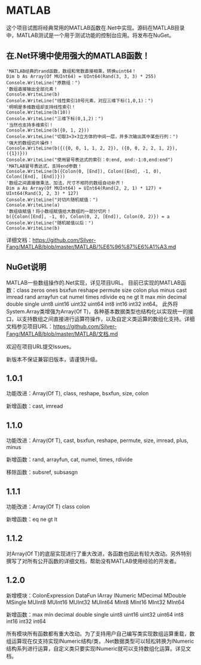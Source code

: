 # MATLAB
这个项目试图将经典常用的MATLAB函数在.Net中实现。源码在MATLAB目录中，MATLAB测试是一个用于测试功能的控制台应用。将发布在NuGet。
## 在.Net环境中使用强大的MATLAB函数！
```VB
'MATLAB经典的rand函数，数组和常数直接相乘，转换uint64！
Dim b As Array(Of MUInt64) = UInt64(Rand(3, 3, 3) * 255)
Console.WriteLine("原数组：")
'数组直接输出全部元素！
Console.WriteLine(b)
Console.WriteLine("线性索引10号元素，对应三维下标(1,0,1)：")
'明明是多维数组却支持线性索引！
Console.WriteLine(b(10))
Console.WriteLine("三维下标(0,1,2)：")
'当然也支持多维索引！
Console.WriteLine(b({0, 1, 2}))
Console.WriteLine("切取3×3×3立方体的中间一层，并多次输出其中某些行列：")
'强大的数组切片操作！
Console.WriteLine(b({({0, 0, 1, 1, 2, 2}), ({0, 0, 2, 2, 1, 2}), ({1})}))
Console.WriteLine("使用冒号表达式的索引：0:end, end:-1:0,end:end")
'MATLAB冒号表达式，支持end参数！
Console.WriteLine(b({Colon(0, [End]), Colon([End], -1, 0), Colon([End], [End])}))
'数组之间直接做乘法、加法，尺寸不相符的数组自动补齐！
Dim a As Array(Of MUInt64) = UInt64(Rand(2, 2, 1) * 127) + UInt64(Rand(3, 2, 3) * 127)
Console.WriteLine("对切片随机赋值：")
Console.WriteLine(a)
'数组级赋值！将小数组赋值给大数组的一部分切片！
b({Colon([End], -1, 0), Colon(0, 2, [End]), Colon(0, 2)}) = a
Console.WriteLine("随机赋值以后：")
Console.WriteLine(b)
```

详细文档：<https://github.com/Silver-Fang/MATLAB/blob/master/MATLAB/%E6%96%87%E6%A1%A3.md>
## NuGet说明
MATLAB一些数组操作的.Net实现，详见项目URL。 目前已实现的MATLAB函数：class zeros ones bsxfun reshape permute size colon plus minus cast imread rand arrayfun cat numel times rdivide eq ne gt lt max min decimal double single uint8 uint16 uint32 uint64 int8 int16 int32 int64。 此外将System.Array类增强为Array(Of T)，各种基本数据类型也结构化以实现统一的接口，以支持数组之间直接进行运算符操作，以及自定义类运算的数组化支持。详细文档参见项目URL：https://github.com/Silver-Fang/MATLAB/blob/master/MATLAB/文档.md

欢迎在项目URL提交Issues。

新版本不保证兼容旧版本，请谨慎升级。
## 1.0.1

功能改进：Array(Of T), class, reshape, bsxfun, size, colon

新增函数：cast, imread

## 1.1.0

功能改进：Array(Of T), cast, bsxfun, reshape, permute, size, imread, plus, minus

新增函数：rand, arrayfun, cat, numel, times, rdivide

移除函数：subsref, subsasgn

## 1.1.1

功能改进：Array(Of T) class colon

新增函数：eq ne gt lt

## 1.1.2

对Array(Of T)的底层实现进行了重大改进，各函数也因此有较大改动。另外特别撰写了对所有公开函数的详细文档，帮助没有MATLAB使用经验的开发者。

## 1.2.0

新增模块：ColonExpression DataFun IArray INumeric MDecimal MDouble MSingle MUInt8 MUInt16 MUInt32 MUInt64 MInt8 MInt16 MInt32 MInt64

新增函数：max min decimal double single uint8 uint16 uint32 uint64 int8 int16 int32 int64

所有模块所有函数都有重大改动。为了支持用户自己编写类实现数组运算重载，数组运算现在仅支持实现INumeric结构/类，.Net数据类型可以轻松转换为INumeric结构系列进行运算，自定义类只要实现INumeric就可以支持数组化运算。详见文档。